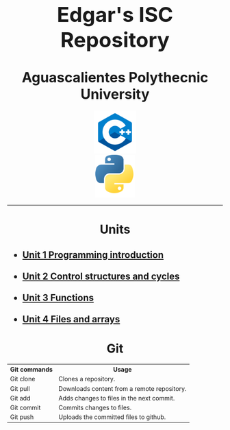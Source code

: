 <h1 align="center"><FONT SIZE = 7 ><strong>
    Edgar's ISC Repository
</strong></FONT SIZE></h1>

<h1 align="center"><FONT SIZE = 6 ><strong>
    Aguascalientes Polythecnic University
</h1>
</strong></FONT SIZE></h1>
<div align ="center">
<img alt="c++" height="100" src="img/../U1/img/c++_logo.png"/>
</div>
<div align ="Center">
<img alt="python" height="100" src="img/../U1/img/python_logo.png"/>
</div>
<hr />
<h1 align="center"><strong>
        Units
</strong></h1>

<h2><strong><ul>
    <li><a href = "https://github.com/UP210614/UP210614_CPP/tree/main/U1">
      Unit 1 Programming introduction
    </a></li>
    <br>
    <li><a href = "https://github.com/UP210614/UP210614_CPP/tree/main/U2">
      Unit 2 Control structures and cycles	
    </a></li>
    <br>
    <li><a href = "https://github.com/UP210614/UP210614_CPP/tree/main/U3">Unit 3 Functions	</a></li>
    <br>
    <li><a href = "https://github.com/UP210614/UP210614_CPP/tree/main/U4">Unit 4 Files and arrays</a></li>
</ul>
</strong>
</h2>
<h1>
<h1 align="center"><strong>
        Git 
</strong></h1>
<div>

  <table>
    <tr> 
      <th>Git commands</th>
      <th>Usage</th>
    </tr>
     <tr> 
      <td>Git clone</td>
      <td>Clones a repository.</td>
    </tr>
    </tr>
     <tr> 
      <td>Git pull</td>
      <td>Downloads content from a remote repository.</td>
    </tr>
    </tr>
     <tr> 
      <td>Git add</td>
      <td>Adds changes to files in the next commit.</td>
    </tr>
    </tr>
     <tr> 
      <td>Git commit</td>
      <td>Commits changes to files.</td>
      </tr>
     <tr> 
      <td>Git push</td>
      <td>Uploads the committed files to github.</td>
    </tr>
    </tr>
  </table>

</div>
